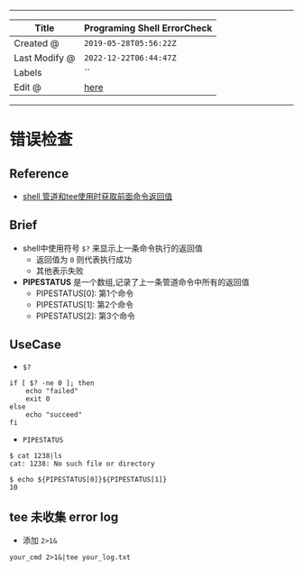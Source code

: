 -----

| Title         | Programing Shell ErrorCheck                          |
| ------------- | ---------------------------------------------------- |
| Created @     | `2019-05-28T05:56:22Z`                               |
| Last Modify @ | `2022-12-22T06:44:47Z`                               |
| Labels        | \`\`                                                 |
| Edit @        | [here](https://github.com/junxnone/xwiki/issues/107) |

-----

# 错误检查

## Reference

  - [shell
    管道和tee使用时获取前面命令返回值](https://www.cnblogs.com/double12gzh/p/10287226.html)

## Brief

  - shell中使用符号 `$?` 来显示上一条命令执行的返回值
      - 返回值为 `0` 则代表执行成功
      - 其他表示失败
  - **PIPESTATUS** 是一个数组,记录了上一条管道命令中所有的返回值
      - PIPESTATUS\[0\]: 第1个命令
      - PIPESTATUS\[1\]: 第2个命令
      - PIPESTATUS\[2\]: 第3个命令

## UseCase

  - `$?`

<!-- end list -->

    if [ $? -ne 0 ]; then
        echo "failed"
        exit 0
    else
        echo "succeed"
    fi

  - `PIPESTATUS`

<!-- end list -->

    $ cat 1238|ls
    cat: 1238: No such file or directory
    
    $ echo ${PIPESTATUS[0]}${PIPESTATUS[1]}
    10

## tee 未收集 error log

  - 添加 `2>1&`

<!-- end list -->

    your_cmd 2>1&|tee your_log.txt
